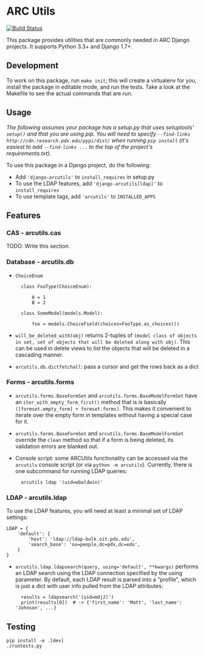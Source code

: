 # ARC Utils

[![Build Status](https://travis-ci.org/PSU-OIT-ARC/django-arcutils.svg?branch=master)](https://travis-ci.org/PSU-OIT-ARC/django-arcutils)

This package provides utilities that are commonly needed in ARC Django projects. It supports Python
3.3+ and Django 1.7+.

## Development

To work on this package, run `make init`; this will create a virtualenv for you, install the
package in editable mode, and run the tests. Take a look at the Makefile to see the actual commands
that are run.

## Usage

_The following assumes your package has a setup.py that uses setuptools' `setup()` and that you are
using pip. You will need to specify `--find-links http://cdn.research.pdx.edu/pypi/dist/` when
running `pip install` (it's easiest to add `--find-links ...` to the top of the project's
requirements.txt)._

To use this package in a Django project, do the following:

- Add `'django-arcutils'` to `install_requires` in setup.py
- To use the LDAP features, add `'django-arcutils[ldap]'` to `install_requires`
- To use template tags, add `'arcutils'` to `INSTALLED_APPS`

## Features

### CAS - arcutils.cas

TODO: Write this section.

### Database - arcutils.db

- `ChoiceEnum`

        class FooType(ChoiceEnum):

            A = 1
            B = 2

        class SomeModel(models.Model):

            foo = models.ChoiceField(choices=FooType.as_choices())

- `will_be_deleted_with(obj)` returns 2-tuples of
  `(model class of objects in set, set of objects that will be deleted along with obj)`. This can
  be used in delete views to list the objects that will be deleted in a cascading manner.

- `arcutils.db.dictfetchall`: pass a cursor and get the rows back as a dict

### Forms - arcutils.forms

- `arcutils.forms.BaseFormSet` and `arcutils.forms.BaseModelFormSet` have an
  `iter_with_empty_form_first()` method that is is basically
  `([formset.empty_form] + formset.forms)`. This makes it convenient to iterate over the empty form
  in templates without having a special case for it.

- `arcutils.forms.BaseFormSet` and `arcutils.forms.BaseModelFormSet` override the `clean` method
  so that if a form is being deleted, its validation errors are blanked out.

- Console script: some ARCUtils functionality can be accessed via the `arcutils` console script
  (or via `python -m arcutils`). Currently, there is one subcommand for running LDAP queries:

        arcutils ldap '(uid=wbaldwin)'

### LDAP - arcutils.ldap

To use the LDAP features, you will need at least a minimal set of LDAP settings:

    LDAP = {
        'default': {
            'host': 'ldap://ldap-bulk.oit.pdx.edu',
            'search_base': 'ou=people,dc=pdx,dc=edu',
        }
    }

- `arcutils.ldap.ldapsearch(query, using='default', **kwargs)` performs an LDAP search using the
  LDAP connection specified by the using parameter. By default, each LDAP result is parsed into
  a "profile", which is just a dict with user info pulled from the LDAP attributes:

        results = ldapsearch('(uid=mdj2)')
        print(results[0])  # -> {'first_name': 'Matt', 'last_name': 'Johnson', ...}

## Testing

    pip install -e .[dev]
    ./runtests.py
